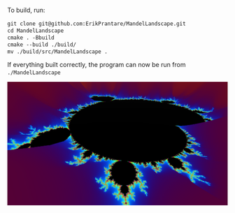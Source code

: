 To build, run:
```
git clone git@github.com:ErikPrantare/MandelLandscape.git
cd MandelLandscape
cmake . -Bbuild
cmake --build ./build/
mv ./build/src/MandelLandscape .
```

If everything built correctly, the program can now be run from `./MandelLandscape`

![](preview.png?raw=true "Title")
